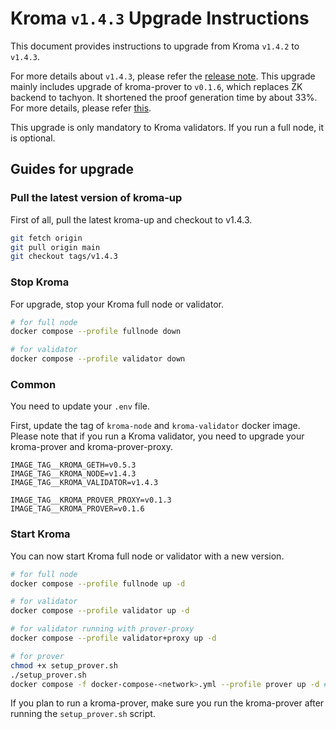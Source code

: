 # Kroma `v1.4.3` Upgrade Instructions

This document provides instructions to upgrade from Kroma `v1.4.2` to `v1.4.3`.

For more details about `v1.4.3`, please refer the [release note](https://github.com/kroma-network/kroma/releases/tag/v1.4.3).
This upgrade mainly includes upgrade of kroma-prover to `v0.1.6`, which replaces ZK backend to tachyon.
It shortened the proof generation time by about 33%. For more details, please refer 
[this](https://github.com/kroma-network/tachyon/releases/tag/v0.2.0).

This upgrade is only mandatory to Kroma validators. If you run a full node, it is optional.

## Guides for upgrade

### Pull the latest version of kroma-up

First of all, pull the latest kroma-up and checkout to v1.4.3.

```bash
git fetch origin
git pull origin main
git checkout tags/v1.4.3
```

### Stop Kroma

For upgrade, stop your Kroma full node or validator.
```bash
# for full node
docker compose --profile fullnode down

# for validator
docker compose --profile validator down
```

### Common

You need to update your `.env` file.

First, update the tag of `kroma-node` and `kroma-validator` docker image.
Please note that if you run a Kroma validator, you need to upgrade your kroma-prover and kroma-prover-proxy.

```
IMAGE_TAG__KROMA_GETH=v0.5.3
IMAGE_TAG__KROMA_NODE=v1.4.3
IMAGE_TAG__KROMA_VALIDATOR=v1.4.3

IMAGE_TAG__KROMA_PROVER_PROXY=v0.1.3
IMAGE_TAG__KROMA_PROVER=v0.1.6
```

### Start Kroma

You can now start Kroma full node or validator with a new version.

```bash
# for full node
docker compose --profile fullnode up -d

# for validator
docker compose --profile validator up -d

# for validator running with prover-proxy
docker compose --profile validator+proxy up -d

# for prover
chmod +x setup_prover.sh
./setup_prover.sh
docker compose -f docker-compose-<network>.yml --profile prover up -d # network: mainnet or sepolia
```

If you plan to run a kroma-prover, make sure you run the kroma-prover after running the `setup_prover.sh` script.
